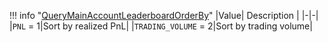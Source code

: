 !!! info "[QueryMainAccountLeaderboardOrderBy](/../../schemas/query_main_account_leaderboard_order_by)"
    |Value| Description |
    |-|-|
    |`PNL` = 1|Sort by realized PnL|
    |`TRADING_VOLUME` = 2|Sort by trading volume|
